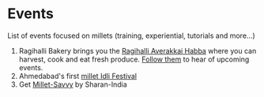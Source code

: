# Events

List of events focused on millets (training, experiential, tutorials and more...)

1. Ragihalli Bakery brings you the [Ragihalli Averakkai Habba](https://www.facebook.com/photo/?fbid=10221628663415788\&set=a.10203953958239205) where you can harvest, cook and eat fresh produce. [Follow them](https://www.facebook.com/Vasudhabakery) to hear of upcoming events.
2. Ahmedabad's first [millet Idli Festival](https://www.cityshor.com/ahmedabad/ahmedabads-first-ever-millet-idli-festival-only-for-today/)
3. Get [Millet-Savvy](https://insider.in/get-millet-savvy-feb27-2023/event) by Sharan-India
